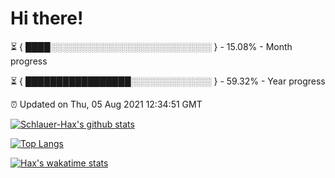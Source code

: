# Hi there!

⏳ { ████░░░░░░░░░░░░░░░░░░░░░░░░░░ } - 15.08% - Month progress

⏳ { █████████████████░░░░░░░░░░░░░ } - 59.32% - Year progress

⏰ Updated on Thu, 05 Aug 2021 12:34:51 GMT


[![Schlauer-Hax's github stats](https://github-readme-stats.vercel.app/api?username=Schlauer-Hax&show_icons=true&theme=dark&count_private=true)](https://github.com/Schlauer-Hax)


[![Top Langs](https://github-readme-stats.vercel.app/api/top-langs/?username=Schlauer-Hax&layout=compact&theme=dark)](https://github.com/Schlauer-Hax?tab=repositories)


[![Hax's wakatime stats](https://github-readme-stats.vercel.app/api/wakatime?username=Hax&theme=dark)](https://wakatime.com/@Hax)

